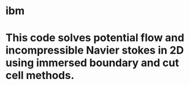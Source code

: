 # ibm
# This code solves potential flow and incompressible Navier stokes in 2D using immersed boundary and cut cell methods.
